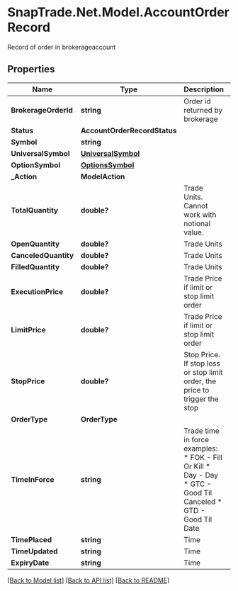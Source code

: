 # SnapTrade.Net.Model.AccountOrderRecord
Record of order in brokerageaccount

## Properties

Name | Type | Description | Notes
------------ | ------------- | ------------- | -------------
**BrokerageOrderId** | **string** | Order id returned by brokerage | [optional] 
**Status** | **AccountOrderRecordStatus** |  | [optional] 
**Symbol** | **string** |  | [optional] 
**UniversalSymbol** | [**UniversalSymbol**](UniversalSymbol.md) |  | [optional] 
**OptionSymbol** | [**OptionsSymbol**](OptionsSymbol.md) |  | [optional] 
**_Action** | **ModelAction** |  | [optional] 
**TotalQuantity** | **double?** | Trade Units. Cannot work with notional value. | [optional] 
**OpenQuantity** | **double?** | Trade Units | [optional] 
**CanceledQuantity** | **double?** | Trade Units | [optional] 
**FilledQuantity** | **double?** | Trade Units | [optional] 
**ExecutionPrice** | **double?** | Trade Price if limit or stop limit order | [optional] 
**LimitPrice** | **double?** | Trade Price if limit or stop limit order | [optional] 
**StopPrice** | **double?** | Stop Price. If stop loss or stop limit order, the price to trigger the stop | [optional] 
**OrderType** | **OrderType** |  | [optional] 
**TimeInForce** | **string** | Trade time in force examples:   * FOK - Fill Or Kill   * Day - Day   * GTC - Good Til Canceled   * GTD - Good Til Date  | [optional] 
**TimePlaced** | **string** | Time | [optional] 
**TimeUpdated** | **string** | Time | [optional] 
**ExpiryDate** | **string** | Time | [optional] 

[[Back to Model list]](../README.md#documentation-for-models) [[Back to API list]](../README.md#documentation-for-api-endpoints) [[Back to README]](../README.md)

